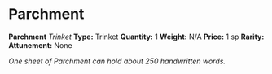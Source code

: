# Parchment

**Parchment**
_Trinket_
**Type:** Trinket
**Quantity:** 1
**Weight:** N/A
**Price:** 1 sp
**Rarity:** 
**Attunement:** None

*One sheet of Parchment can hold about 250 handwritten words.*